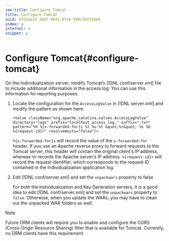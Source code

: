 ```yaml
---
seo-title: Configure Tomcat
title: Configure Tomcat
uuid: 5f23aa33-29d7-4b41-87a4-59dc5b433de4
index: y
internal: n
snippet: y
---
```


# Configure Tomcat{#configure-tomcat}

On the Individualization server, modify Tomcat’s [!DNL conf/server.xml] file to include additional information in the access log. You can use this information for reporting purposes. 

1. Locate the configuration for the `AccessLogValve` in [!DNL server.xml] and modify the pattern as shown here:

   ```
   <Valve className="org.apache.catalina.valves.AccessLogValve" 
   directory="logs" prefix="localhost_access_log." suffix=".txt" 
   pattern="%h %{x-forwarded-for}i %l %u %t &quot;%r&quot; %s %b 
   %{request-id}r" resolveHosts="false"/>
   ```

   `%{x-forwarded-for}i` will record the value of the `x-forwarded-for` header. If you use an Apache reverse proxy to forward requests to the Tomcat server, this header will contain the original client's IP address, whereas `%h` records the Apache server’s IP address. `%{request-id}r` will record the request identifier, which corresponds to the request ID contained in the Individualization application log. 

1. Edit [!DNL conf/server.xml] and set the `unpackwars` property to false.

   For both the Individualization and Key Generation servers, it is a good idea to edit [!DNL conf/server.xml] and set the `unpackwars` property to `false`. Otherwise, when you update the WARs, you may have to clean out the unpacked WAR folders as well.

>[!NOTE]
>
>Future DRM clients will require you to enable and configure the CORS (Cross-Origin Resource Sharing) filter that is available for Tomcat. Currently, no DRM clients have this requirement.

